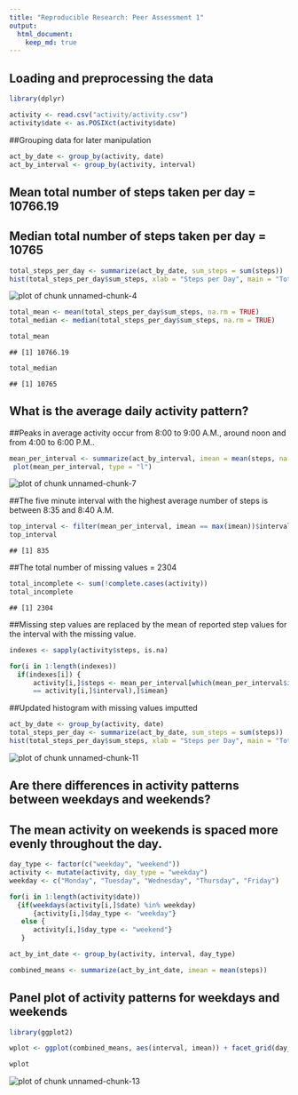 ```yaml
---
title: "Reproducible Research: Peer Assessment 1"
output: 
  html_document:
    keep_md: true
---
```



## Loading and preprocessing the data


```r
library(dplyr)
```

```r
activity <- read.csv("activity/activity.csv")
activity$date <- as.POSIXct(activity$date)
```
##Grouping data for later manipulation

```r
act_by_date <- group_by(activity, date)
act_by_interval <- group_by(activity, interval)
```

## Mean total number of steps taken per day = 10766.19
## Median total number of steps taken per day = 10765


```r
total_steps_per_day <- summarize(act_by_date, sum_steps = sum(steps))
hist(total_steps_per_day$sum_steps, xlab = "Steps per Day", main = "Total Steps")
```

![plot of chunk unnamed-chunk-4](figure/unnamed-chunk-4-1.png) 

```r
total_mean <- mean(total_steps_per_day$sum_steps, na.rm = TRUE)
total_median <- median(total_steps_per_day$sum_steps, na.rm = TRUE)
```

```r
total_mean
```

```
## [1] 10766.19
```

```r
total_median
```

```
## [1] 10765
```

## What is the average daily activity pattern?
##Peaks in average activity occur from 8:00 to 9:00 A.M., around noon and from 4:00 to 6:00 P.M..
 

```r
mean_per_interval <- summarize(act_by_interval, imean = mean(steps, na.rm = TRUE))
 plot(mean_per_interval, type = "l")
```

![plot of chunk unnamed-chunk-7](figure/unnamed-chunk-7-1.png) 

##The five minute interval with the highest average number of steps is between   8:35 and 8:40 A.M.


```r
top_interval <- filter(mean_per_interval, imean == max(imean))$interval
top_interval
```

```
## [1] 835
```

##The total number of missing values = 2304

```r
total_incomplete <- sum(!complete.cases(activity))
total_incomplete
```

```
## [1] 2304
```
##Missing step values are replaced by the mean of reported step values for the interval with the missing value.

```r
indexes <- sapply(activity$steps, is.na)

for(i in 1:length(indexes)) 
  if(indexes[i]) {
      activity[i,]$steps <- mean_per_interval[which(mean_per_interval$interval 
      == activity[i,]$interval),]$imean}
```

##Updated histogram with missing values imputted

```r
act_by_date <- group_by(activity, date)
total_steps_per_day <- summarize(act_by_date, sum_steps = sum(steps))
hist(total_steps_per_day$sum_steps, xlab = "Steps per Day", main = "Total Steps")
```

![plot of chunk unnamed-chunk-11](figure/unnamed-chunk-11-1.png) 

## Are there differences in activity patterns between weekdays and weekends?
## The mean activity on weekends is spaced more evenly throughout the day.

```r
day_type <- factor(c("weekday", "weekend"))
activity <- mutate(activity, day_type = "weekday")
weekday <- c("Monday", "Tuesday", "Wednesday", "Thursday", "Friday")

for(i in 1:length(activity$date)) 
  {if(weekdays(activity[i,]$date) %in% weekday)
      {activity[i,]$day_type <- "weekday"} 
   else {
      activity[i,]$day_type <- "weekend"}
   }

act_by_int_date <- group_by(activity, interval, day_type)

combined_means <- summarize(act_by_int_date, imean = mean(steps))
```
## Panel plot of activity patterns for weekdays and weekends


```r
library(ggplot2)

wplot <- ggplot(combined_means, aes(interval, imean)) + facet_grid(day_type ~ .) + geom_line() + ylab("Mean Steps") + ggtitle("Mean Steps per Intervals for Weekends and Weekdays")

wplot
```

![plot of chunk unnamed-chunk-13](figure/unnamed-chunk-13-1.png) 
